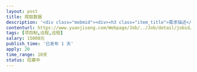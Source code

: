 ```yaml
---                
layout: post       
title: 爬取数据           
description: '<div class="mobmid"><div><h3 class="item_title">需求描述</h3><p>采集人人网或其他社交平台网站上的照片，<br/>简明要求：<br/>1.男性。<br/>2.10岁～60岁人群。<br/>3.亚洲黄色人种。<br/>4.相片满足200×200以上像素，黑白或彩色不限。<br/>5.人脸图像必须满足60*60以上像素。<br/>6.同一人必须30张不重复照片，低于30张的不要采集。<br/>7.必须为正脸图像，不能为背影照片。<br/>8.每个人必须独立建一个文件夹。<br/>9.文件夹以6位数字命名。<br/>10.可以采集网红、微商等人物照片，可适度美颜、水印。<br/>11.总共需要10万个人的照片。<br/> <br/>需要2周内完成。</p></div><!--info end--></div>'     
contenturl: https://www.yuanjisong.com/Webpage/Job/../Job/detail/jobid/101522      
tags: [项目制,远程,远程]            
salary: 15000元          
publish_time: '已发布 1 天'         
apply: 20                   
time_range: 10天              
status: 招募中                  
---                 
```

